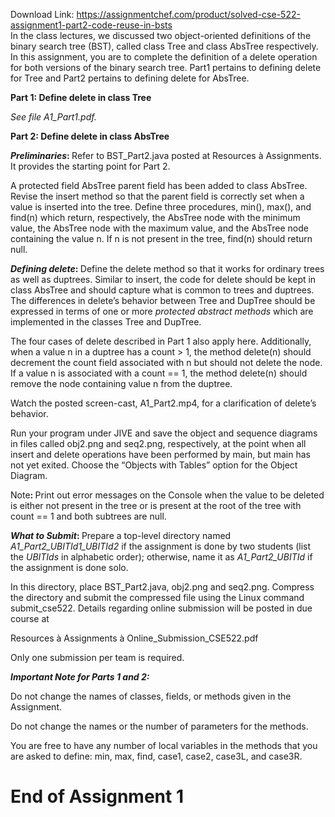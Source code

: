Download Link: https://assignmentchef.com/product/solved-cse-522-assignment1-part2-code-reuse-in-bsts
<br>
In the class lectures, we discussed two object-oriented definitions of the binary search tree (BST), called class Tree and class AbsTree respectively.  In this assignment, you are to complete the definition of a delete operation for both versions of the binary search tree.    Part1 pertains to defining delete for Tree and Part2 pertains to defining delete for AbsTree.

<strong>Part 1:  Define delete in class Tree </strong>

<strong><em>            </em></strong><em>See file </em><em>A1_Part1.pdf.</em>

<strong>Part 2:  Define delete in class AbsTree</strong>

<strong><em>Preliminaries</em>:  </strong>Refer  to BST_Part2.java posted at Resources à Assignments.  It provides the starting point for Part 2.

A protected field AbsTree parent field has been added to class AbsTree.   Revise the insert method so that the parent field is correctly set when a value is inserted into the tree.   Define three procedures,  min(), max(), and find(n) which return, respectively, the AbsTree node with the minimum value, the AbsTree node with the maximum value, and the AbsTree node containing the value n.  If n is not present in the tree, find(n) should return null.

<strong> </strong>

<strong><em>Defining delete</em>:  </strong> Define the delete method so that it works for ordinary trees as well as duptrees.    Similar to insert, the code for delete should be kept in class AbsTree and should capture what is common to trees and duptrees.   The differences in delete’s behavior between Tree and DupTree should be expressed in terms of one or more <em>protected abstract methods</em> which are implemented in the classes Tree and DupTree.

The four cases of delete described in Part 1 also apply here.  Additionally,  when a value n in a duptree has a count &gt; 1, the method delete(n) should decrement the count field associated with n but should not delete the node. If a value n is associated with a count == 1, the method delete(n) should remove the node containing value n from the duptree.

Watch the posted screen-cast, A1_Part2.mp4, for a clarification of delete’s behavior.

Run your program under JIVE and save the object and sequence diagrams in files called obj2.png and seq2.png, respectively, at the point when all insert and delete operations have been performed by main, but main has not yet exited.  Choose the “Objects with Tables” option for the Object Diagram.

<em> </em>

Note<strong>:  </strong>Print out error messages on the Console when the value to be deleted is either not present in the tree or is present at the root of the tree with count == 1 and  both subtrees are null.

<strong> </strong>

<strong><em>What to Submit</em></strong><strong>:</strong><strong>  </strong>Prepare a top-level directory named  <em>A1_Part2_UBITId1_UBITId2</em> if the assignment is done by two students (list the <em>UBITIds</em> in alphabetic order); otherwise, name it as <em>A1_Part2_UBITId</em> if the assignment is done solo.  <strong> </strong>




In this directory, place BST_Part2.java, obj2.png and seq2.png. Compress the directory and submit the compressed file using the Linux command submit_cse522.   Details regarding online submission will be posted in due course at




Resources à Assignments à Online_Submission_CSE522.pdf

Only one submission per team is required.




<strong> </strong>

<strong><em>Important Note for Parts 1 and 2:    </em></strong>

<strong><em> </em></strong>

Do not change the names of classes, fields, or methods given in the Assignment.




Do not change the names or the number of parameters for the methods.




You are free to have any number of local variables in the methods that you are asked to define:  min, max, find, case1, case2, case3L, and case3R.

<strong><em> </em></strong>

<strong> </strong>

<h1>End of Assignment 1</h1>

<strong> </strong>
